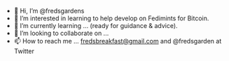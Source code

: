 - 👋 Hi, I’m @fredsgardens
- 👀 I’m interested in learning to help develop on Fedimints for Bitcoin. 
- 🌱 I’m currently learning ... (ready for guidance & advice).
- 💞️ I’m looking to collaborate on ...
- 📫 How to reach me ... fredsbreakfast@gmail.com and @fredsgarden at Twitter

<!---
fredsgardens/fredsgardens is a ✨ special ✨ repository because its `README.md` (this file) appears on your GitHub profile.
You can click the Preview link to take a look at your changes.
--->
